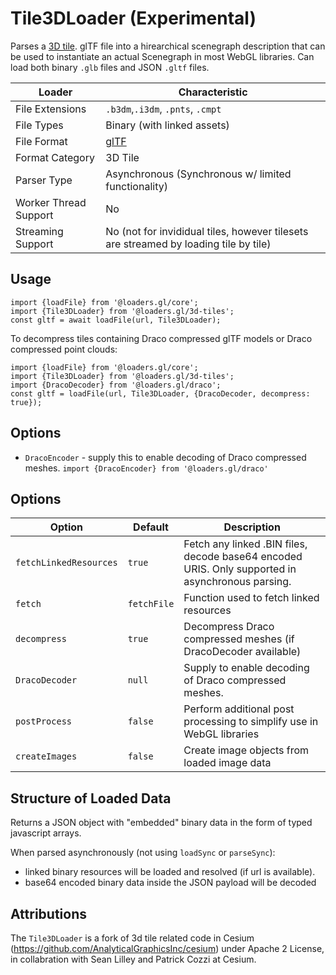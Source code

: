# Tile3DLoader (Experimental)

Parses a [3D tile](https://github.com/AnalyticalGraphicsInc/3d-tiles). glTF file into a hirearchical scenegraph description that can be used to instantiate an actual Scenegraph in most WebGL libraries. Can load both binary `.glb` files and JSON `.gltf` files.

| Loader                | Characteristic                                                                                                 |
| --------------------- | -------------------------------------------------------------------------------------------------------------- |
| File Extensions       | `.b3dm`,`.i3dm`, `.pnts`, `.cmpt`                                                                              |
| File Types            | Binary (with linked assets)                                                                                    |
| File Format           | [glTF](https://github.com/AnalyticalGraphicsInc/3d-tiles/tree/master/specification#tile-format-specifications) |
| Format Category       | 3D Tile                                                                                                        |
| Parser Type           | Asynchronous (Synchronous w/ limited functionality)                                                            |
| Worker Thread Support | No                                                                                                             |
| Streaming Support     | No (not for invididual tiles, however tilesets are streamed by loading tile by tile)                           |

## Usage

```
import {loadFile} from '@loaders.gl/core';
import {Tile3DLoader} from '@loaders.gl/3d-tiles';
const gltf = await loadFile(url, Tile3DLoader);
```

To decompress tiles containing Draco compressed glTF models or Draco compressed point clouds:

```
import {loadFile} from '@loaders.gl/core';
import {Tile3DLoader} from '@loaders.gl/3d-tiles';
import {DracoDecoder} from '@loaders.gl/draco';
const gltf = loadFile(url, Tile3DLoader, {DracoDecoder, decompress: true});
```

## Options

- `DracoEncoder` - supply this to enable decoding of Draco compressed meshes. `import {DracoEncoder} from '@loaders.gl/draco'`

## Options

| Option                 | Default     | Description                                                                                      |
| ---------------------- | ----------- | ------------------------------------------------------------------------------------------------ |
| `fetchLinkedResources` | `true`      | Fetch any linked .BIN files, decode base64 encoded URIS. Only supported in asynchronous parsing. |
| `fetch`                | `fetchFile` | Function used to fetch linked resources                                                          |
| `decompress`           | `true`      | Decompress Draco compressed meshes (if DracoDecoder available)                                   |
| `DracoDecoder`         | `null`      | Supply to enable decoding of Draco compressed meshes.                                            |
| `postProcess`          | `false`     | Perform additional post processing to simplify use in WebGL libraries                            |
| `createImages`         | `false`     | Create image objects from loaded image data                                                      |

## Structure of Loaded Data

Returns a JSON object with "embedded" binary data in the form of typed javascript arrays.

When parsed asynchronously (not using `loadSync` or `parseSync`):

- linked binary resources will be loaded and resolved (if url is available).
- base64 encoded binary data inside the JSON payload will be decoded

## Attributions

The `Tile3DLoader` is a fork of 3d tile related code in Cesium (https://github.com/AnalyticalGraphicsInc/cesium) under Apache 2 License, in collabration with Sean Lilley and Patrick Cozzi at Cesium.
